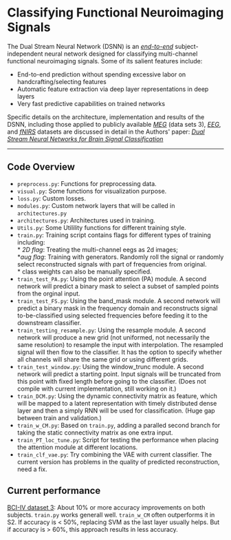 # Classifying Functional Neuroimaging Signals

The Dual Stream Neural Network (DSNN) is an [*end-to-end*](https://towardsdatascience.com/e2e-the-every-purpose-ml-method-5d4f20dafee4) subject-independent neural network designed for classifying multi-channel functional neuroimaging signals.  Some of its salient features include:

* End-to-end prediction without spending excessive labor on handcrafting/selecting features
* Automatic feature extraction via deep layer representations in deep layers
* Very fast predictive capabilities on trained networks 

Specific details on the architecture, implementation and results of the DSNN, including those applied to publicly available [*MEG*](https://www.bbci.de/competition/iv/) (data sets 3), [*EEG*](http://epileptologie-bonn.de/cms/front_content.php?idcat=193&lang=3), and [*fNIRS*](https://figshare.com/articles/dataset/Open_access_fNIRS_dataset_for_classification_of_the_unilateral_finger-_and_foot-tapping/9783755) datasets are discussed in detail in the Authors' paper: [*Dual Stream Neural Networks for Brain Signal Classification*](https://iopscience.iop.org/article/10.1088/1741-2552/abc903/meta)  

***
 
## Code Overview

* `preprocess.py`: Functions for preprocessing data.   
* `visual.py`: Some functions for visualization purpose. 
* `loss.py`: Custom losses.     
* `modules.py`: Custom network layers that will be called in `architectures.py`  
* `architectures.py`: Architectures used in training.    
* `Utils.py`: Some Utilility functions for different training style.      
* `train.py`: Training script contains flags for different types of training including:       
                   * _2D flag_: Treating the multi-channel eegs as 2d images;    
                   *_aug flag_: Training with generators. Randomly roll the signal or randomly select reconstructed signals with  part of frequencies from original.    
                   * class weights can also be manually specified.    
* `train_test_PA.py`: Using the point attention (PA) module. A second network will predict a binary mask to select a subset of sampled points from the orginal input.    
* `train_test_FS.py`: Using the band_mask module. A second network will predict a binary mask in the frequency domain and reconstructs signal to-be-classified using selected frequencies before feeding it to the downstream classifier.    
* `train_testing_resample.py`: Using the resample module. A second network will produce a new grid (not uniformed, not necessarily the same resolution) to resample the input with interpolation. The resampled signal will then flow to the classifier.  It has the option to specify whether all channels will share the same grid or using different grids.    
* `train_test_window.py`: Using the window_trunc module. A second network will predict a starting point. Input signals will be truncated from this point with fixed length before going to the classifier. (Does not compile with current implementation, still working on it.)  
* `train_DCM.py`: Using the dynamic connectivity matrix as feature, which will be mapped to a latent representation with timely distributed dense layer and then a simply RNN will be used for classification. (Huge gap between train and validation.)
* `train_w_CM.py`: Based on `train.py`, adding a paralled second branch for taking the static connectivity matrix as one extra input.      
* `train_PT_loc_tune.py`: Script for testing the performance when placing the attention module at different locations.  
* `train_clf_vae.py`: Try combining the VAE with current classifier. The current version has problems in the quality of predicted reconstruction, need a fix.  

## Current performance  
[BCI-IV dataset 3](http://www.bbci.de/competition/iv/results/index.html#dataset3):  About 10% or more accuracy improvements on both subjects. `train.py` works generall well. `train_w_CM` often outperforms it in S2. If accuracy is < 50%, replacing SVM as the last layer usually helps. But if accuracy is > 60%, this approach results in less accuracy.
